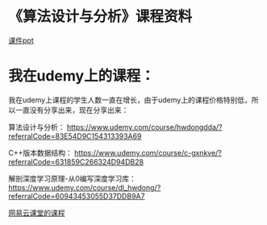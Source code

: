 # 《算法设计与分析》课程资料

[课件ppt](https://github.com/hwdong-net/DAA/tree/main/ppt)

# 我在udemy上的课程：

我在udemy上课程的学生人数一直在增长，由于udemy上的课程价格特别低，所以一直没有分享出来，现在分享出来：

算法设计与分析：
https://www.udemy.com/course/hwdongdda/?referralCode=83E54D9C154313393A69

C++版本数据结构：
https://www.udemy.com/course/c-gxnkve/?referralCode=631859C266324D94DB28

解剖深度学习原理-从0编写深度学习库：
https://www.udemy.com/course/dl_hwdong/?referralCode=60943453055D37DDB9A7

[网易云课堂的课程](https://study.163.com/instructor/1030468363.htm?_trace_c_p_k2_=5b763459056b48b785c5f4e64b9467c9)
